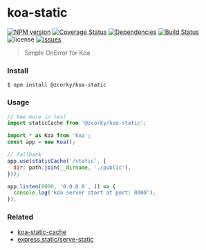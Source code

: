 # koa-static

[![NPM version](https://img.shields.io/npm/v/@zcorky/koa-static.svg?style=flat)](https://www.npmjs.com/package/@zcorky/koa-static)
[![Coverage Status](https://img.shields.io/coveralls/zcorky/koa-static.svg?style=flat)](https://coveralls.io/r/zcorky/koa-static)
[![Dependencies](https://david-dm.org/@zcorky/koa-static/status.svg)](https://david-dm.org/@zcorky/koa-static)
[![Build Status](https://travis-ci.com/zcorky/koa-static.svg?branch=master)](https://travis-ci.com/zcorky/koa-static)
![license](https://img.shields.io/github/license/zcorky/koa-static.svg)
[![issues](https://img.shields.io/github/issues/zcorky/koa-static.svg)](https://github.com/zcorky/koa-static/issues)

> Simple OnError for Koa

### Install

```
$ npm install @zcorky/koa-static
```

### Usage

```javascript
// See more in test
import staticCache from '@zcorky/koa-static';

import * as Koa from 'koa';
const app = new Koa();

// fallback
app.use(staticCache('/static', {
  dir: path.join(__dirname, './public'),
}));

app.listen(8000, '0.0.0.0', () => {
  console.log('koa server start at port: 8000');
});
```

### Related
* [koa-static-cache](https://github.com/koajs/static-cache)
* [express.static/serve-static](https://github.com/expressjs/serve-static)